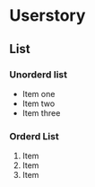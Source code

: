 # Userstory

##  List 

### Unorderd list

- Item one 
- Item two
- Item three

### Orderd List

1. Item 
2. Item
3. Item 




